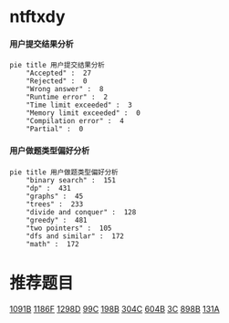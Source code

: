 # ntftxdy

<!-- tabs:start -->



#### **用户提交结果分析**

```mermaid
pie title 用户提交结果分析
    "Accepted" :  27
    "Rejected" :  0
    "Wrong answer" :  8
    "Runtime error" :  2
    "Time limit exceeded" :  3
    "Memory limit exceeded" :  0
    "Compilation error" :  4
    "Partial" :  0
```

#### **用户做题类型偏好分析**

```mermaid
pie title 用户做题类型偏好分析
    "binary search" :  151
    "dp" :  431
    "graphs" :  45
    "trees" :  233
    "divide and conquer" :  128
    "greedy" :  481
    "two pointers" :  105
    "dfs and similar" :  172
    "math" :  172
```



<!-- tabs:end -->
# 推荐题目
[1091B](https://codeforces.com/contest/1091/problem/B)
[1186F](https://codeforces.com/contest/1186/problem/F)
[1298D](https://codeforces.com/contest/1298/problem/D)
[99C](https://codeforces.com/contest/99/problem/C)
[198B](https://codeforces.com/contest/198/problem/B)
[304C](https://codeforces.com/contest/304/problem/C)
[604B](https://codeforces.com/contest/604/problem/B)
[3C](https://codeforces.com/contest/3/problem/C)
[898B](https://codeforces.com/contest/898/problem/B)
[131A](https://codeforces.com/contest/131/problem/A)
